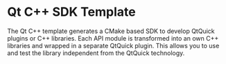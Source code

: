 # Qt C++ SDK Template

The Qt C++ template generates a CMake based SDK to develop QtQuick plugins or C++ libraries. Each API module is transformed into an own C++ libraries and wrapped in a separate QtQuick plugin. This allows you to use and test the library independent from the QtQuick technology.

